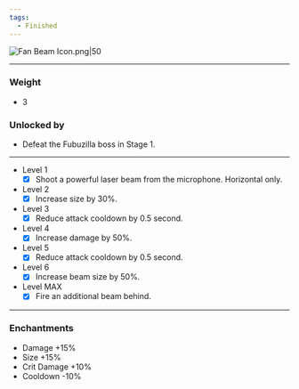 ```yaml
---
tags:
  - Finished
---
```

![Fan Beam Icon.png|50](https://holocure.wiki.gg/images/1/17/Fan_Beam_Icon.png)

---
### Weight
- 3
### Unlocked by
- Defeat the Fubuzilla boss in Stage 1.
---
- Level 1
	- [x] Shoot a powerful laser beam from the microphone. Horizontal only.
- Level 2
	- [x] Increase size by 30%.
- Level 3
	- [x] Reduce attack cooldown by 0.5 second.
- Level 4
	- [x] Increase damage by 50%.
- Level 5
	- [x] Reduce attack cooldown by 0.5 second.
- Level 6
	- [x] Increase beam size by 50%.
- Level MAX
	- [x] Fire an additional beam behind.
---
### Enchantments
- Damage +15%
- Size +15%
- Crit Damage +10%
- Cooldown -10%